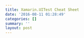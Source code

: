 ```yaml
---
title: Xamarin.UITest Cheat Sheet
date: '2016-08-11 01:28:49'
categories: []
summary: ''
layout: post
---
```

